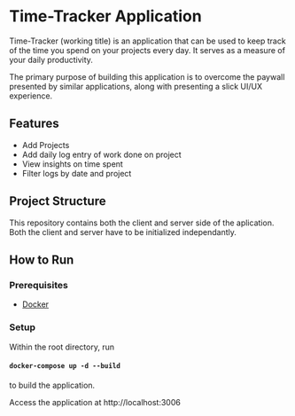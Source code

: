 # Time-Tracker Application

Time-Tracker (working title) is an application that can be used to keep track of the time you spend on your projects every day. It serves as a measure of your daily productivity. 

The primary purpose of building this application is to overcome the paywall presented by similar applications, along with presenting a slick UI/UX experience. 

## Features

- Add Projects
- Add daily log entry of work done on project
- View insights on time spent
- Filter logs by date and project

## Project Structure

This repository contains both the client and server side of the aplication. Both the client and server have to be initialized independantly.

## How to Run

### Prerequisites

- [Docker](https://www.docker.com)

### Setup

Within the root directory, run

#### `docker-compose up -d --build`

to build the application.

Access the application at http://localhost:3006

